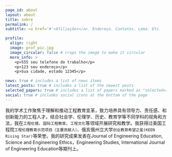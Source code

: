 ```yaml
---
page_id: about
layout: about
title: sobre
permalink: /
subtitle: <a href='#'>Afiliações</a>. Endereço. Contatos. Lema. Etc.

profile:
  align: right
  image: prof_pic.jpg
  image_circular: false # crops the image to make it circular
  more_info: >
    <p>555 seu telefone do trabalho</p>
    <p>123 seu endereço</p>
    <p>Sua cidade, estado 12345</p>

news: true # includes a list of news items
latest_posts: true # includes a list of the newest posts
selected_papers: true # includes a list of papers marked as "selected={true}"
social: true # includes social icons at the bottom of the page
---
```


我的学术工作聚焦于理解和推动工程教育变革，致力培养具有领导力、责任感、和创新能力的工程人才。结合社会学、伦理学、历史、教育学等不同学科的视角和方法，我在`工程伦理`、`国际工程教育`、`工程文化`等领域开展研究和教学。我获得过美国工程院`工程伦理教育示范项目（主要贡献人）`、俄亥俄州立大学`创业教育希望之星(KEEN Rising Star)`等荣誉。我的研究成果发表在Journal of Engineering Education, Science and Engineering Ethics，Engineering Studies, International Journal of Engineering Education等期刊上。
